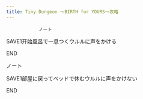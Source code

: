 ```yaml
---
title: Tiny Dungeon ～BIRTH for YOURS～攻略
---
```


                ノート

SAVE1开始風呂で一息つくウルルに声をかける

END

ノート

SAVE1部屋に戻ってベッドで休むウルルに声をかけない

END
              
